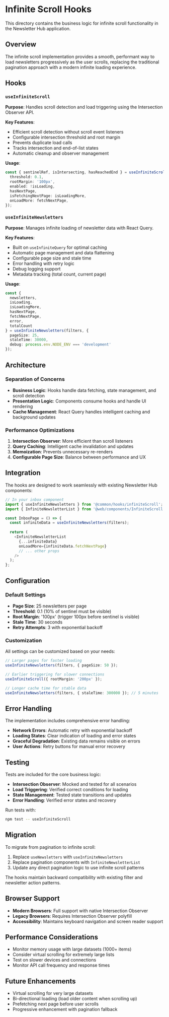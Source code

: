# Infinite Scroll Hooks

This directory contains the business logic for infinite scroll functionality in the Newsletter Hub application.

## Overview

The infinite scroll implementation provides a smooth, performant way to load newsletters progressively as the user scrolls, replacing the traditional pagination approach with a modern infinite loading experience.

## Hooks

### `useInfiniteScroll`

**Purpose**: Handles scroll detection and load triggering using the Intersection Observer API.

**Key Features**:
- Efficient scroll detection without scroll event listeners
- Configurable intersection threshold and root margin
- Prevents duplicate load calls
- Tracks intersection and end-of-list states
- Automatic cleanup and observer management

**Usage**:
```typescript
const { sentinelRef, isIntersecting, hasReachedEnd } = useInfiniteScroll({
  threshold: 0.1,
  rootMargin: '100px',
  enabled: !isLoading,
  hasNextPage,
  isFetchingNextPage: isLoadingMore,
  onLoadMore: fetchNextPage,
});
```

### `useInfiniteNewsletters`

**Purpose**: Manages infinite loading of newsletter data with React Query.

**Key Features**:
- Built on `useInfiniteQuery` for optimal caching
- Automatic page management and data flattening
- Configurable page size and stale time
- Error handling with retry logic
- Debug logging support
- Metadata tracking (total count, current page)

**Usage**:
```typescript
const {
  newsletters,
  isLoading,
  isLoadingMore,
  hasNextPage,
  fetchNextPage,
  error,
  totalCount
} = useInfiniteNewsletters(filters, {
  pageSize: 25,
  staleTime: 30000,
  debug: process.env.NODE_ENV === 'development'
});
```

## Architecture

### Separation of Concerns

- **Business Logic**: Hooks handle data fetching, state management, and scroll detection
- **Presentation Logic**: Components consume hooks and handle UI rendering
- **Cache Management**: React Query handles intelligent caching and background updates

### Performance Optimizations

1. **Intersection Observer**: More efficient than scroll listeners
2. **Query Caching**: Intelligent cache invalidation and updates
3. **Memoization**: Prevents unnecessary re-renders
4. **Configurable Page Size**: Balance between performance and UX

## Integration

The hooks are designed to work seamlessly with existing Newsletter Hub components:

```typescript
// In your inbox component
import { useInfiniteNewsletters } from '@common/hooks/infiniteScroll';
import { InfiniteNewsletterList } from '@web/components/InfiniteScroll';

const InboxPage = () => {
  const infiniteData = useInfiniteNewsletters(filters);
  
  return (
    <InfiniteNewsletterList
      {...infiniteData}
      onLoadMore={infiniteData.fetchNextPage}
      // ... other props
    />
  );
};
```

## Configuration

### Default Settings

- **Page Size**: 25 newsletters per page
- **Threshold**: 0.1 (10% of sentinel must be visible)
- **Root Margin**: '100px' (trigger 100px before sentinel is visible)
- **Stale Time**: 30 seconds
- **Retry Attempts**: 3 with exponential backoff

### Customization

All settings can be customized based on your needs:

```typescript
// Larger pages for faster loading
useInfiniteNewsletters(filters, { pageSize: 50 });

// Earlier triggering for slower connections
useInfiniteScroll({ rootMargin: '200px' });

// Longer cache time for stable data
useInfiniteNewsletters(filters, { staleTime: 300000 }); // 5 minutes
```

## Error Handling

The implementation includes comprehensive error handling:

- **Network Errors**: Automatic retry with exponential backoff
- **Loading States**: Clear indication of loading and error states
- **Graceful Degradation**: Existing data remains visible on errors
- **User Actions**: Retry buttons for manual error recovery

## Testing

Tests are included for the core business logic:

- **Intersection Observer**: Mocked and tested for all scenarios
- **Load Triggering**: Verified correct conditions for loading
- **State Management**: Tested state transitions and updates
- **Error Handling**: Verified error states and recovery

Run tests with:
```bash
npm test -- useInfiniteScroll
```

## Migration

To migrate from pagination to infinite scroll:

1. Replace `useNewsletters` with `useInfiniteNewsletters`
2. Replace pagination components with `InfiniteNewsletterList`
3. Update any direct pagination logic to use infinite scroll patterns

The hooks maintain backward compatibility with existing filter and newsletter action patterns.

## Browser Support

- **Modern Browsers**: Full support with native Intersection Observer
- **Legacy Browsers**: Requires Intersection Observer polyfill
- **Accessibility**: Maintains keyboard navigation and screen reader support

## Performance Considerations

- Monitor memory usage with large datasets (1000+ items)
- Consider virtual scrolling for extremely large lists
- Test on slower devices and connections
- Monitor API call frequency and response times

## Future Enhancements

- Virtual scrolling for very large datasets
- Bi-directional loading (load older content when scrolling up)
- Prefetching next page before user scrolls
- Progressive enhancement with pagination fallback
